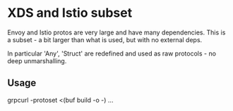 # XDS and Istio subset

Envoy and Istio protos are very large and have many dependencies. This is a subset - a bit 
larger than what is used, but with no external deps.

In particular 'Any', 'Struct' are redefined and used as raw protocols - no deep unmarshalling.

## Usage

grpcurl -protoset <(buf build -o -) ...

